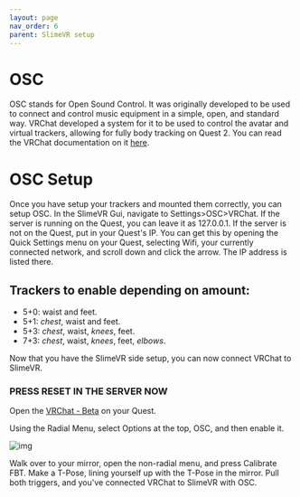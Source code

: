 ```yaml
---
layout: page
nav_order: 6
parent: SlimeVR setup
---
```


# OSC

OSC stands for Open Sound Control. It was originally developed to be used to connect and control music equipment in a simple, open, and standard way. VRChat developed a system for it to be used to control the avatar and virtual trackers, allowing for fully body tracking on Quest 2. You can read the VRChat documentation on it [here](https://docs.vrchat.com/docs/osc-overview).

# OSC Setup

Once you have setup your trackers and mounted them correctly, you can setup OSC. In the SlimeVR Gui, navigate to Settings>OSC>VRChat. If the server is running on the Quest, you can leave it as 127.0.0.1. If the server is not on the Quest, put in your Quest's IP. You can get this by opening the Quick Settings menu on your Quest, selecting Wifi, your currently connected network, and scroll down and click the arrow. The IP address is listed there.

## Trackers to enable depending on amount:

- 5+0: waist and feet.
- 5+1: *chest*, waist and feet.
- 5+3: *chest*, waist, *knees*, feet.
- 7+3: *chest*, waist, *knees*, feet, *elbows*.

Now that you have the SlimeVR side setup, you can now connect VRChat to SlimeVR.
### PRESS RESET IN THE SERVER NOW

Open the [VRChat - Beta](https://www.oculus.com/experiences/quest/4821132827998004/) on your Quest.

Using the Radial Menu, select Options at the top, OSC, and then enable it.

![img](https://user-images.githubusercontent.com/737888/154179201-ec413948-7013-494a-81fb-4b5e1129cf5f.jpg)

Walk over to your mirror, open the non-radial menu, and press Calibrate FBT. Make a T-Pose, lining yourself up with the T-Pose in the mirror. Pull both triggers, and you've connected VRChat to SlimeVR with OSC.